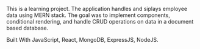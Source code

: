 This is a learning project. The application handles and siplays employee data using MERN stack. The goal was to implement components, conditional rendering, and handle CRUD operations on data in a document based database.

Built With
JavaScript,
React,
MongoDB,
ExpressJS,
NodeJS.
